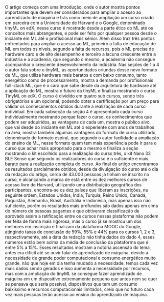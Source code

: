 O artigo começa com uma introdução, onde o autor mostra pontos importantes que devem ser considerados para ampliar o acesso ao aprendizado de máquina e trás como meio de ampliação um curso criado em parceira com a Universidade de Harvard e o Google, denominado tinyML on edX, nesse curso é mostrado desde a parte ética do ML até os conceitos mais abrangentes, e pode ser feito por qualquer pessoa desde o iniciante em ML até o profissional mais sénior. Além disso traz três pontos enfrentados para ampliar o acesso ao ML, primeiro a falta de educação de ML em todos os níveis, segundo a falta de recursos, pois o ML precisa de hardware caro e de alto desempenho e terceiro a lacuna crescente entre a indústria e a academia, que segundo o mesmo, a academia não consegue acompanhar o crescente desenvolvimento da indústria.
Nas seções de 1 a 4 o autor fala sobre o tinyML, as oportunidades oriundas desse novo formato de ML, que utiliza hardware mais baratos e com baixo consumo, tanto energético como de processamento, mostra a demanda por profissionais full-stack ML, que é o cara que sabe desde da arquitetura de hardware até a aplicação do ML, mostra o futuro da tinyML e finaliza mostrando o curso TinyML on edX. O curso é dividido em quatro sub cursos, sendo três obrigatórios e um opcional, podendo obter a certificação por um preço para validar os conhecimentos obtidos durante a realização de cada curso individual. Em cada subseção da seção 4 é apresentado cada curso individualmente mostrando porque fazer o curso, os conhecimentos que podem ser adquiridos, as vantagens de cada um, mostra o público alvo, que vai desde do iniciante em ML até o experiente com anos de trabalhos na área, mostra também algumas vantagens do formato de curso utilizado, denominado de formato espiral, que segundo o autor facilidade a ampliação do ensino de ML, nesse formato quem tem mais experiência pode ir para o curso que achar mais apropriado para o mesmo e finaliza a seção mostrando o kit escolhido para a realização do curso três, o kit Nano 33 BLE Sense que segundo os realizadores do curso é o suficiente e mais barato para a realização completa do curso.
Ao final do artigo encontramos os resultados parcialmente obtidos, desde da divulgação do curso até o dia da redação do artigo, cerca de 43.000 pessoas já tinham se inscrito no curso, e alcançando a marca de está entre os dez melhores cursos de acesso livre de Harvard, utilizando uma distribuição geográfica dos participantes, encontra-se os dez países que liberam as inscrições, na seguinte ordem, Estados Unidos, Índia, Turquia, Reino Unido, Canadá, Paquistão, Alemanha, Brasil, Austrália e Indonésia, mas apenas isso não suficiente, porém os resultados mais profundos são dados apenas em cima do número de pessoas pagantes e que obtiveram classificação de aprovado assim a ratificação entre os cursos nessas plataforma não podem ser feita de forma mais rigorosa, mas o curso já se mostrou um dos melhores em inscrição e finalizam da plataforma MOOC do Google, atingindo taxas de conclusão de 59%, 55% e 44% para os cursos 1, 2 e 3, respectivamente, até a data da redação não tinha dados do dado 4, esses números estão bem acima da média de conclusão da plataforma que é entre 5% a 15%.
Esses resultados mostram a notória ascensão do tema, antes era difícil até se ouvir falar de aprendizado de máquina, devido a necessidade de grande poder computacional e consumo energético muito grande, não que hoje em dia tenha mudado a necessidade, temos cada vez mais dados sendo gerados e isso aumenta a necessidade por recursos, mas com a ampliação do tinyML se consegue fazer aprendizado de máquina em um dispositivo extremamente pequeno que antes nem se quer se pensava que seria possível, dispositivos que tem um consumo baixíssimo e recursos computacionais limitados, creio que no futuro cada vez mais pessoas terão acesso ao ensino do aprendizado de máquina.


